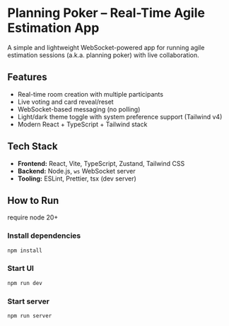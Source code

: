 # Planning Poker – Real-Time Agile Estimation App

A simple and lightweight WebSocket-powered app for running agile estimation sessions (a.k.a. planning poker) with live collaboration.

## Features

- Real-time room creation with multiple participants
- Live voting and card reveal/reset
- WebSocket-based messaging (no polling)
- Light/dark theme toggle with system preference support (Tailwind v4)
- Modern React + TypeScript + Tailwind stack

## Tech Stack

- **Frontend:** React, Vite, TypeScript, Zustand, Tailwind CSS
- **Backend:** Node.js, `ws` WebSocket server
- **Tooling:** ESLint, Prettier, tsx (dev server)

## How to Run

require node 20+

### Install dependencies

```bash
npm install
```

### Start UI

```bash
npm run dev
```

### Start server

```bash
npm run server
```

